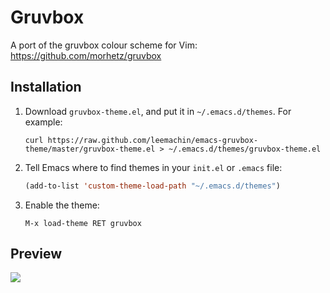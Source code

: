 # Gruvbox

A port of the gruvbox colour scheme for Vim: <https://github.com/morhetz/gruvbox>

## Installation

1. Download `gruvbox-theme.el`, and put it in `~/.emacs.d/themes`. For example:
   ```shell
   curl https://raw.github.com/leemachin/emacs-gruvbox-theme/master/gruvbox-theme.el > ~/.emacs.d/themes/gruvbox-theme.el
   ```

2. Tell Emacs where to find themes in your `init.el` or `.emacs` file:
   ```lisp
   (add-to-list 'custom-theme-load-path "~/.emacs.d/themes")
   ```

3. Enable the theme:
   ```
   M-x load-theme RET gruvbox
   ```

## Preview

![](http://f.cl.ly/items/2S0w3d181S060g0q0C2a/Screen%20Shot%202013-08-21%20at%2014.21.44.png)
